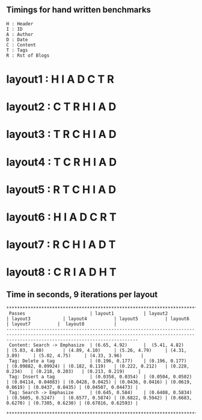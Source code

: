 ## Timings for hand written benchmarks

```
H : Header 
I : ID 
A : Author 
D : Date 
C : Content 
T : Tags
R : Rst of Blogs 
```

# layout1 :  H I A D C T R
# layout2 :  C T R H I A D
# layout3 :  T R C H I A D 
# layout4 :  T C R H I A D
# layout5 :  R T C H I A D
# layout6 :  H I A D C R T
# layout7 :  R C H I A D T
# layout8 :  C R I A D H T  

## Time in seconds, 9 iterations per layout

```
*********************************************************************************************************************************************************************************************
 Passes                        | layout1           | layout2          | layout3            | layout4          | layout5          | layout6          | layout7          |  layout8           |
---------------------------------------------------------------------------------------------------------------------------------------------------------------------------------------------
 Content: Search -> Emphasize  | (6.65, 4.92)      |  (5.41, 4.82)    | (5.03, 4.80)       | (4.89, 4.10)     | (5.26, 4.79)     | (4.31, 3.89)     | (5.02, 4.75)     | (4.33, 3.96)       |  
 Tag: Delete a tag             | (0.196, 0.177)    | (0.196, 0.177)   | (0.09882, 0.09924) | (0.182, 0.119)   | (0.222, 0.212)   | (0.228, 0.234)   | (0.218, 0.203)   | (0.213, 0.219)     |
 Tag: Insert a tag             | (0.0358, 0.0354)  | (0.0504, 0.0502) | (0.04114, 0.04083) | (0.0428, 0.0425) | (0.0436, 0.0416) | (0.0619, 0.0619) | (0.0437, 0.0435) | (0.04507, 0.04473) |
 Tag: Search -> Emphasize      | (0.645, 0.584)    | (0.6408, 0.5834) | (0.5605, 0.5247)   | (0.6577, 0.5874) | (0.6822, 0.5942) | (0.6683, 0.6270) | (0.7305, 0.6230) | (0.67816, 0.62593) |
 ********************************************************************************************************************************************************************************************
```
